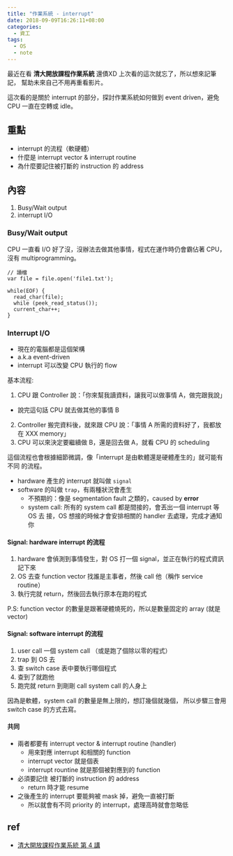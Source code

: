```yaml
---
title: "作業系統 - interrupt"
date: 2018-09-09T16:26:11+08:00
categories:
  - 資工
tags:
  - OS
  - note
---
```


最近在看 **清大開放課程作業系統** 還債XD 上次看的這次就忘了，所以想來記筆記，
幫助未來自己不用再重看影片。

這次看的是關於 interrupt 的部分，探討作業系統如何做到 event driven，避免 CPU
一直在空轉或 idle。

## 重點

- interrupt 的流程（軟硬體）
- 什麼是 interrupt vector & interrupt routine
- 為什麼要記住被打斷的 instruction 的 address


## 內容

1. Busy/Wait output
2. interrupt I/O

### Busy/Wait output

CPU 一直看 I/O 好了沒，沒辦法去做其他事情，程式在運作時仍會霸佔著 CPU，
沒有 multiprogramming。

```
// 讀檔
var file = file.open('file1.txt');

while(EOF) {
  read_char(file);
  while (peek_read_status());
  current_char++;
}

```


### Interrupt I/O

- 現在的電腦都是這個架構
- a.k.a event-driven
- interrupt 可以改變 CPU 執行的 flow

基本流程:

1. CPU 跟 Controller 說：「你來幫我讀資料，讓我可以做事情 A，做完跟我說」
  - 說完這句話 CPU 就去做其他的事情 B
2. Controller 搬完資料後，就來跟 CPU 說：「事情 A 所需的資料好了，我都放在 XXX memory」
3. CPU 可以來決定要繼續做 B，還是回去做 A，就看 CPU 的 scheduling

這個流程也會根據細節微調，像「interrupt 是由軟體還是硬體產生的」就可能有不同
的流程。

- hardware 產生的 interrupt 就叫做 `signal`
- software 的叫做 `trap`，有兩種狀況會產生
  - 不預期的：像是 segmentation fault 之類的，caused by **error**
  - system call: 所有的 system call 都是間接的，會丟出一個 interrupt 等 OS 去
    接，OS 想接的時候才會安排相關的 handler 去處理，完成才通知你


#### Signal: hardware interrupt 的流程

1. hardware 會偵測到事情發生，對 OS 打一個 signal，並正在執行的程式資訊記下來
2. OS 去查 function vector 找誰是主事者，然後 call 他（稱作 service routine）
3. 執行完就 return，然後回去執行原本在跑的程式

P.S: function vector 的數量是跟著硬體燒死的，所以是數量固定的 array (就是 vector)


#### Signal: software interrupt 的流程

1. user call 一個 system call （或是跑了個除以零的程式）
2. trap 到 OS 去
3. 查 switch case 表中要執行哪個程式
4. 查到了就跑他
5. 跑完就 return 到剛剛 call system call 的人身上

因為是軟體，system call 的數量是無上限的，想訂幾個就幾個，
所以步驟三會用 switch case 的方式去寫。


#### 共同

- 兩者都要有 interrupt vector & interrupt routine (handler)
  - 用來對應 interrupt 和相關的 function
  - interrupt vector 就是個表
  - interrupt rountine 就是那個被對應到的 function
- 必須要記住 被打斷的 instruction 的 address
  - return 時才能 resume
- 之後產生的 interrupt 要能夠被 mask 掉，避免一直被打斷
  - 所以就會有不同 priority 的 interrupt，處理高時就會忽略低

## ref

- [清大開放課程作業系統 第 4 講](http://ocw.nthu.edu.tw/ocw/index.php?page=chapter&cid=141&chid=1840&video_url=http%3A%2F%2Focw.nthu.edu.tw%2Fvideosite%2Findex.php%3Fop%3Dwatch%26id%3D3911%26filename%3D1920_1080_3072.MP4%26type%3Dview%26cid%3D141%26chid%3D1840)
